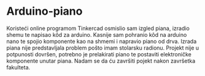 # Arduino-piano
Koristeći online programom Tinkercad osmislio sam izgled piana, izradio shemu te napisao kôd za arduino. Kasnije sam pohranio kôd na arduino nano te spojio komponente kao na shmemi i napravio piano od drva. Izrada piana nije predstavljala problem pošto imam stolarsku radionu. Projekt nije u potpunosti dovršen, potrebno je prelakirati piano te postaviti elektroničke komponente unutar piana. Nadam se da ću završiti pojekt nakon završetka fakulteta.

